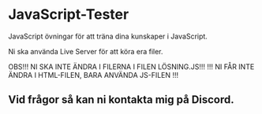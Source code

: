 # JavaScript-Tester
JavaScript övningar för att träna dina kunskaper i JavaScript.

Ni ska använda Live Server för att köra era filer.

OBS!!! NI SKA INTE ÄNDRA I FILERNA I FILEN LÖSNING.JS!!!
   !!! NI FÅR INTE ÄNDRA I HTML-FILEN, BARA ANVÄNDA JS-FILEN !!!


## Vid frågor så kan ni kontakta mig på Discord.